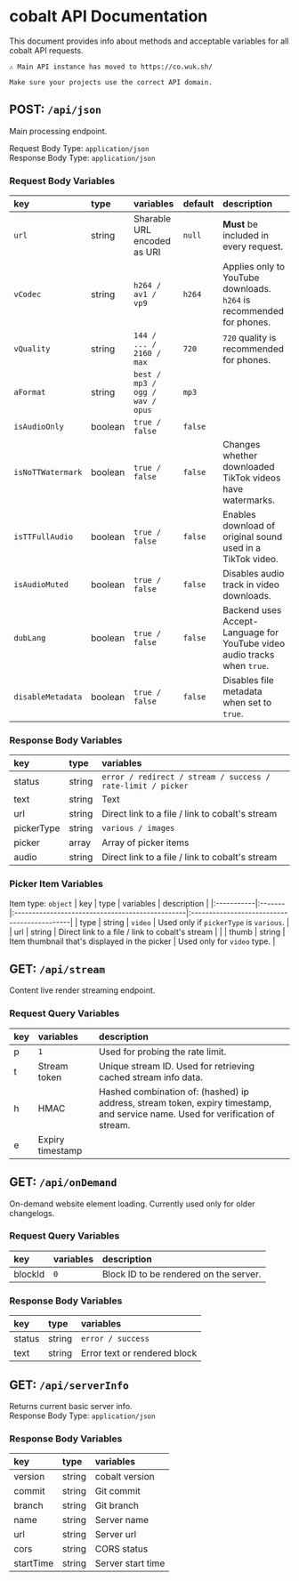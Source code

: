 # cobalt API Documentation
This document provides info about methods and acceptable variables for all cobalt API requests.<br>

```
⚠️ Main API instance has moved to https://co.wuk.sh/

Make sure your projects use the correct API domain.
```

## POST: ``/api/json``
Main processing endpoint.<br>

Request Body Type: ``application/json``<br>
Response Body Type: ``application/json``

### Request Body Variables
| key                 | type    | variables                         | default   | description                                                                    |
|:--------------------|:--------|:----------------------------------|:----------|:-------------------------------------------------------------------------------|
| ``url``             | string  | Sharable URL encoded as URI       | ``null``  | **Must** be included in every request.                                         |
| ``vCodec``          | string  | ``h264 / av1 / vp9``              | ``h264``  | Applies only to YouTube downloads. ``h264`` is recommended for phones.         |
| ``vQuality``        | string  | ``144 / ... / 2160 / max``        | ``720``   | ``720`` quality is recommended for phones.                                     |
| ``aFormat``         | string  | ``best / mp3 / ogg / wav / opus`` | ``mp3``   |                                                                                |
| ``isAudioOnly``     | boolean | ``true / false``                  | ``false`` |                                                                                |
| ``isNoTTWatermark`` | boolean | ``true / false``                  | ``false`` | Changes whether downloaded TikTok videos have watermarks.                      |
| ``isTTFullAudio``   | boolean | ``true / false``                  | ``false`` | Enables download of original sound used in a TikTok video.                     |
| ``isAudioMuted``    | boolean | ``true / false``                  | ``false`` | Disables audio track in video downloads.                                       |
| ``dubLang``         | boolean | ``true / false``                  | ``false`` | Backend uses Accept-Language for YouTube video audio tracks when ``true``.     |
| ``disableMetadata`` | boolean | ``true / false``                  | ``false`` | Disables file metadata when set to ``true``.                                   |

### Response Body Variables
| key        | type   | variables                                                     |
|:-----------|:-------|:--------------------------------------------------------------|
| status     | string | ``error / redirect / stream / success / rate-limit / picker`` |
| text       | string | Text                                                          |
| url        | string | Direct link to a file / link to cobalt's stream               |
| pickerType | string | ``various / images``                                          |
| picker     | array  | Array of picker items                                         |
| audio      | string | Direct link to a file / link to cobalt's stream               |

### Picker Item Variables
Item type: ``object``
| key        | type   | variables                                       | description                                 |
|:-----------|:-------|:------------------------------------------------|:--------------------------------------------|
| type       | string | ``video``                                       | Used only if ``pickerType`` is ``various``. |
| url        | string | Direct link to a file / link to cobalt's stream |                                             |
| thumb      | string | Item thumbnail that's displayed in the picker   | Used only for ``video`` type.               |

## GET: ``/api/stream``
Content live render streaming endpoint.<br>

### Request Query Variables
| key | variables        | description                                                                                                                    |
|:----|:-----------------|:-------------------------------------------------------------------------------------------------------------------------------|
| p   | ``1``            | Used for probing the rate limit.                                                                                               |
| t   | Stream token     | Unique stream ID. Used for retrieving cached stream info data.                                                                 |
| h   | HMAC             | Hashed combination of: (hashed) ip address, stream token, expiry timestamp, and service name. Used for verification of stream. |
| e   | Expiry timestamp |                                                                                                                                |

## GET: ``/api/onDemand``
On-demand website element loading. Currently used only for older changelogs.<br>

### Request Query Variables
| key     | variables | description                            |
|:--------|:----------|:---------------------------------------|
| blockId | ``0``     | Block ID to be rendered on the server. |

### Response Body Variables
| key    | type   | variables                    |
|:-------|:-------|:-----------------------------|
| status | string | ``error / success``          |
| text   | string | Error text or rendered block |

## GET: ``/api/serverInfo``
Returns current basic server info.<br>
Response Body Type: ``application/json``

### Response Body Variables
| key       | type   | variables         |
|:----------|:-------|:------------------|
| version   | string | cobalt version    |
| commit    | string | Git commit        |
| branch    | string | Git branch        |
| name      | string | Server name       |
| url       | string | Server url        |
| cors      | string | CORS status       |
| startTime | string | Server start time |
